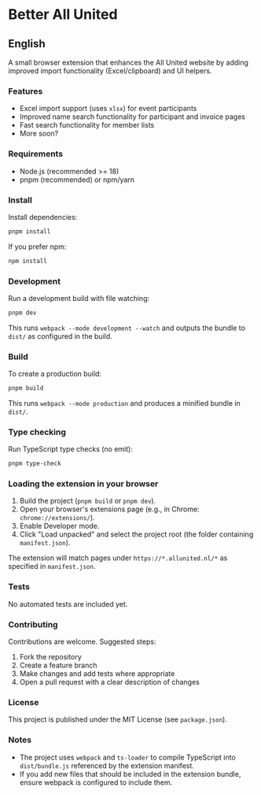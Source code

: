 # Better All United

## English

A small browser extension that enhances the All United website by adding improved import functionality (Excel/clipboard) and UI helpers.

### Features

- Excel import support (uses `xlsx`) for event participants
- Improved name search functionality for participant and invoice pages
- Fast search functionality for member lists
- More soon?

### Requirements

- Node.js (recommended >= 18)
- pnpm (recommended) or npm/yarn

### Install

Install dependencies:

```bash
pnpm install
```

If you prefer npm:

```bash
npm install
```

### Development

Run a development build with file watching:

```bash
pnpm dev
```

This runs `webpack --mode development --watch` and outputs the bundle to `dist/` as configured in the build.

### Build

To create a production build:

```bash
pnpm build
```

This runs `webpack --mode production` and produces a minified bundle in `dist/`.

### Type checking

Run TypeScript type checks (no emit):

```bash
pnpm type-check
```

### Loading the extension in your browser

1. Build the project (`pnpm build` or `pnpm dev`).
2. Open your browser's extensions page (e.g., in Chrome: `chrome://extensions/`).
3. Enable Developer mode.
4. Click "Load unpacked" and select the project root (the folder containing `manifest.json`).

The extension will match pages under `https://*.allunited.nl/*` as specified in `manifest.json`.

### Tests

No automated tests are included yet.

### Contributing

Contributions are welcome. Suggested steps:

1. Fork the repository
2. Create a feature branch
3. Make changes and add tests where appropriate
4. Open a pull request with a clear description of changes

### License

This project is published under the MIT License (see `package.json`).

### Notes

- The project uses `webpack` and `ts-loader` to compile TypeScript into `dist/bundle.js` referenced by the extension manifest.
- If you add new files that should be included in the extension bundle, ensure webpack is configured to include them.
